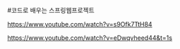 #코드로 배우는 스프링웹프로젝트

https://www.youtube.com/watch?v=s9Ofk7TtH84

https://www.youtube.com/watch?v=eDwqvheed44&t=1s